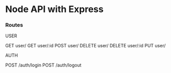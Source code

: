 # Node API with Express

### Routes

USER

GET user/
GET user/:id
POST user/
DELETE user/
DELETE user/:id
PUT user/

AUTH

POST /auth/login
POST /auth/logout